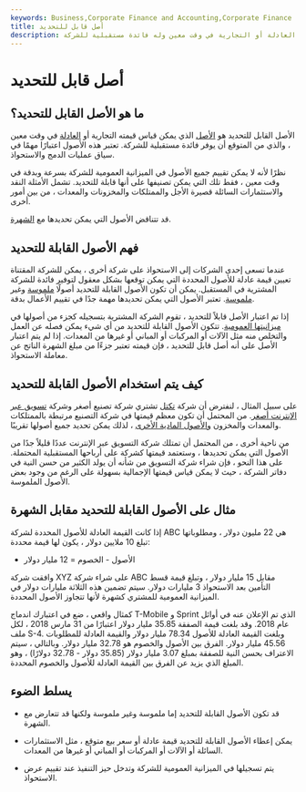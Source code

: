 ```yaml
---
keywords: Business,Corporate Finance and Accounting,Corporate Finance
title: أصل قابل للتحديد
description: الأصل القابل للتحديد هو أصل يمكن قياس قيمته العادلة أو التجارية في وقت معين وله فائدة مستقبلية للشركة.
---
```


# أصل قابل للتحديد
## ما هو الأصل القابل للتحديد؟

الأصل القابل للتحديد هو [الأصل](/asset) الذي يمكن قياس قيمته التجارية أو [العادلة](/fairvalue) في وقت معين ، والذي من المتوقع أن يوفر فائدة مستقبلية للشركة. تعتبر هذه الأصول اعتبارًا مهمًا في سياق عمليات الدمج والاستحواذ.

نظرًا لأنه لا يمكن تقييم جميع الأصول في الميزانية العمومية للشركة بسرعة وبدقة في وقت معين ، فقط تلك التي يمكن تصنيفها على أنها قابلة للتحديد. تشمل الأمثلة النقد والاستثمارات السائلة قصيرة الأجل والممتلكات والمخزونات والمعدات ، من بين أمور أخرى.

قد تتناقض الأصول التي يمكن تحديدها مع [الشهرة](/goodwill).

## فهم الأصول القابلة للتحديد

عندما تسعى إحدى الشركات إلى الاستحواذ على شركة أخرى ، يمكن للشركة المقتناة تعيين قيمة عادلة للأصول المحددة التي يمكن توقعها بشكل معقول لتوفير فائدة للشركة المشترية في المستقبل. يمكن أن تكون الأصول القابلة للتحديد أصولًا [ملموسة](/tangibleasset) وغير [ملموسة](/intangibleasset). تعتبر الأصول التي يمكن تحديدها مهمة جدًا في تقييم الأعمال بدقة.

إذا تم اعتبار الأصل قابلاً للتحديد ، تقوم الشركة المشترية بتسجيله كجزء من أصولها في [ميزانيتها العمومية](/balancesheet). تتكون الأصول القابلة للتحديد من أي شيء يمكن فصله عن العمل والتخلص منه مثل الآلات أو المركبات أو المباني أو غيرها من المعدات. إذا لم يتم اعتبار الأصل على أنه أصل قابل للتحديد ، فإن قيمته تعتبر جزءًا من مبلغ الشهرة الناتج عن معاملة الاستحواذ.

## كيف يتم استخدام الأصول القابلة للتحديد

على سبيل المثال ، لنفترض أن شركة [تكتل](/conglomerate) تشتري شركة تصنيع أصغر وشركة [تسويق عبر الإنترنت أصغر](/marketing). من المحتمل أن تكون معظم قيمتها في شركة التصنيع مرتبطة بالممتلكات والمعدات والمخزون [والأصول المادية الأخرى](/physicalasset) ، لذلك يمكن تحديد جميع أصولها تقريبًا.

من ناحية أخرى ، من المحتمل أن تمتلك شركة التسويق عبر الإنترنت عددًا قليلاً جدًا من الأصول التي يمكن تحديدها ، وستعتمد قيمتها كشركة على أرباحها المستقبلية المحتملة. على هذا النحو ، فإن شراء شركة التسويق من شأنه أن يولد الكثير من حسن النية في دفاتر الشركة ، حيث لا يمكن قياس قيمتها الإجمالية بسهولة على الرغم من وجود بعض الأصول الملموسة.

## مثال على الأصول القابلة للتحديد مقابل الشهرة

إذا كانت القيمة العادلة للأصول المحددة لشركة ABC هي 22 مليون دولار ، ومطلوباتها تبلغ 10 ملايين دولار ، يكون لها قيمة محددة:

- الأصول - الخصوم = 12 مليار دولار

وافقت شركة XYZ على شراء شركة ABC مقابل 15 مليار دولار ، وتبلغ قيمة قسط التأمين بعد الاستحواذ 3 مليارات دولار. سيتم تضمين هذه الثلاثة مليارات دولار في الميزانية العمومية للمشتري كشهرة لأنها تتجاوز الأصول المحددة.

كمثال واقعي ، ضع في اعتبارك اندماج T-Mobile و Sprint الذي تم الإعلان عنه في أوائل عام 2018. وقد بلغت قيمة الصفقة 35.85 مليار دولار اعتبارًا من 31 مارس 2018 ، لكل ملف S-4. وبلغت القيمة العادلة للأصول 78.34 مليار دولار والقيمة العادلة للمطلوبات 45.56 مليار دولار. الفرق بين الأصول والخصوم هو 32.78 مليار دولار. وبالتالي ، سيتم الاعتراف بحسن النية للصفقة بمبلغ 3.07 مليار دولار (35.85 دولار - 32.78 دولارًا) ، وهو المبلغ الذي يزيد عن الفرق بين القيمة العادلة للأصول والخصوم المحددة.

## يسلط الضوء

- قد تكون الأصول القابلة للتحديد إما ملموسة وغير ملموسة ولكنها قد تتعارض مع الشهرة.

- يمكن إعطاء الأصول القابلة للتحديد قيمة عادلة أو سعر بيع متوقع ، مثل الاستثمارات السائلة أو الآلات أو المركبات أو المباني أو غيرها من المعدات.

- يتم تسجيلها في الميزانية العمومية للشركة وتدخل حيز التنفيذ عند تقييم عرض الاستحواذ.

